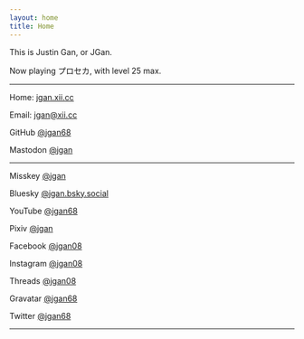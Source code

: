 ```yaml
---
layout: home
title: Home
---
```


This is Justin Gan, or JGan.

Now playing プロセカ, with level 25 max.

---

Home:
<a href="http://jgan.xii.cc/">jgan.xii.cc</a>

Email:
<a href="mailto:jgan@xii.cc">jgan@xii.cc</a>

GitHub
<a rel="me" href="https://github.com/jgan68">@jgan68</a>

Mastodon
<a rel="me" href="https://mastodon.social/@jgan">@jgan</a>

---

Misskey
<a rel="me" href="https://misskey.io/@jgan">@jgan</a>

Bluesky
<a rel="me" href="https://bsky.app/profile/jgan.bsky.social">@jgan.bsky.social</a>

YouTube
<a rel="me" href="https://youtube.com/@jgan68">@jgan68</a>

Pixiv
<a rel="me" href="https://pixiv.net/users/37243507">@jgan</a>

Facebook
<a rel="me" href="https://facebook.com/jgan08">@jgan08</a>

Instagram
<a rel="me" href="https://instagram.com/jgan08">@jgan08</a>

Threads
<a rel="me" href="https://threads.net/@jgan08">@jgan08</a>

Gravatar
<a rel="me" href="https://gravatar.com/jgan68">@jgan68</a>

Twitter
<a rel="me" href="https://twitter.com/jgan68">@jgan68</a>

---

